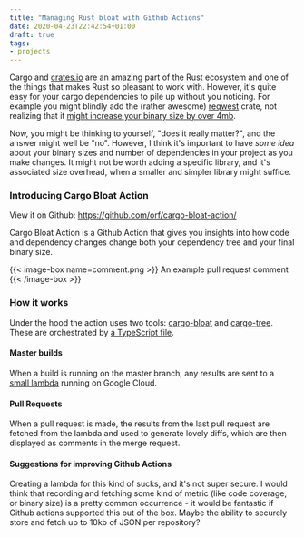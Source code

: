 ```yaml
---
title: "Managing Rust bloat with Github Actions"
date: 2020-04-23T22:42:54+01:00
draft: true
tags: 
- projects
---
```


Cargo and [crates.io](https://crates.io/) are an amazing part of the Rust ecosystem and one of the things that makes 
Rust so pleasant to work with. However, it's quite easy for your cargo dependencies to pile up without you noticing. 
For example you might blindly add the (rather awesome) [reqwest](https://github.com/seanmonstar/reqwest) crate, not 
realizing that it [might increase your binary size by over 4mb](https://github.com/nushell/nushell/issues/342).

Now, you might be thinking to yourself, "does it really matter?", and the answer might well be "no". However, I think 
it's important to have _some idea_ about your binary sizes and number of dependencies in your project as you make changes. 
It might not be worth adding a specific library, and it's associated size overhead, when a smaller and simpler library might suffice.

### Introducing Cargo Bloat Action

View it on Github: https://github.com/orf/cargo-bloat-action/

Cargo Bloat Action is a Github Action that gives you insights into how code and dependency changes change both your 
dependency tree and your final binary size. 

{{< image-box name=comment.png >}}
An example pull request comment
{{< /image-box >}}

### How it works

Under the hood the action uses two tools: [cargo-bloat](https://github.com/RazrFalcon/cargo-bloat) and 
[cargo-tree](https://github.com/sfackler/cargo-tree). These are orchestrated by 
[a TypeScript file](https://github.com/orf/cargo-bloat-action/blob/master/src/main.ts).

#### Master builds

When a build is running on the master branch, any results are sent to a 
[small lambda](https://github.com/orf/cargo-bloat-backend) running on Google Cloud.

#### Pull Requests

When a pull request is made, the results from the last pull request are fetched from the lambda and used to generate 
lovely diffs, which are then displayed as comments in the merge request. 

#### Suggestions for improving Github Actions

Creating a lambda for this kind of sucks, and it's not super secure. I would think that recording and fetching some 
kind of metric (like code coverage, or binary size) is a pretty common occurrence - it would be fantastic if Github 
actions supported this out of the box. Maybe the ability to securely store and fetch up to 10kb of JSON per repository?
